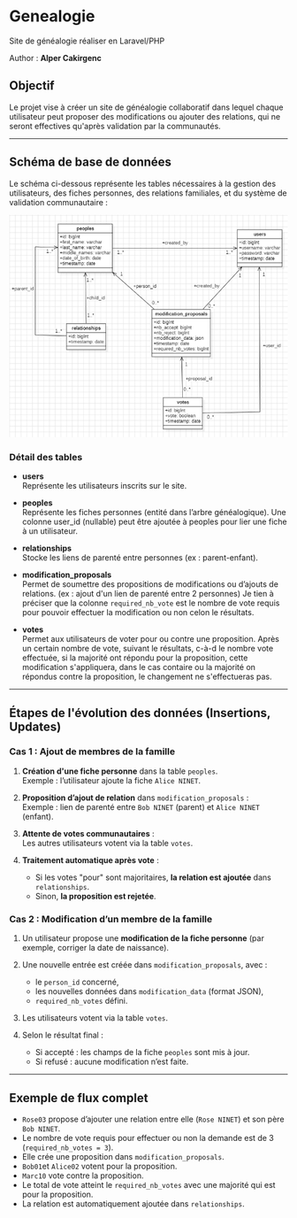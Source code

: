 # Genealogie
Site de généalogie réaliser en Laravel/PHP

Author : **Alper Cakirgenc**


## Objectif

Le projet vise à créer un site de généalogie collaboratif dans lequel chaque utilisateur peut proposer des modifications ou ajouter des relations, qui ne seront effectives qu'après validation par la communautés.

---

## Schéma de base de données

Le schéma ci-dessous représente les tables nécessaires à la gestion des utilisateurs, des fiches personnes, des relations familiales, et du système de validation communautaire :

![Schéma de la base de données](./genealogie-schema.png)

### Détail des tables

- **users**  
  Représente les utilisateurs inscrits sur le site.
  
- **peoples**  
  Représente les fiches personnes (entité dans l’arbre généalogique).
  Une colonne user_id (nullable) peut être ajoutée à peoples pour lier une fiche à un utilisateur.

- **relationships**  
  Stocke les liens de parenté entre personnes (ex : parent-enfant).
  
- **modification_proposals**  
  Permet de soumettre des propositions de modifications ou d’ajouts de relations.
  (ex : ajout d'un lien de parenté entre 2 personnes)
  Je tien à préciser que la colonne `required_nb_vote` est le nombre de vote requis pour pouvoir effectuer la modification ou non celon le résultats.

- **votes**  
  Permet aux utilisateurs de voter pour ou contre une proposition.
  Après un certain nombre de vote, suivant le résultats, c-à-d le nombre vote effectuée, si la majorité ont répondu pour la proposition, cette modification s'appliquera, dans le cas contaire ou la majorité on répondus contre la proposition, le changement ne s'effectueras pas.
---
## Étapes de l'évolution des données (Insertions, Updates)

### Cas 1 : Ajout de membres de la famille
1. **Création d'une fiche personne** dans la table `peoples`.  
   Exemple : l’utilisateur ajoute la fiche `Alice NINET`.

2. **Proposition d’ajout de relation** dans `modification_proposals` :  
   Exemple : lien de parenté entre `Bob NINET` (parent) et `Alice NINET` (enfant).

3. **Attente de votes communautaires** :  
   Les autres utilisateurs votent via la table `votes`.

4. **Traitement automatique après vote** :  
   - Si les votes "pour" sont majoritaires, **la relation est ajoutée** dans `relationships`.
   - Sinon, **la proposition est rejetée**.

### Cas 2 : Modification d’un membre de la famille

1. Un utilisateur propose une **modification de la fiche personne** (par exemple, corriger la date de naissance).

2. Une nouvelle entrée est créée dans `modification_proposals`, avec :
   - le `person_id` concerné,
   - les nouvelles données dans `modification_data` (format JSON),
   - `required_nb_votes` défini.

3. Les utilisateurs votent via la table `votes`.

4. Selon le résultat final :
   - Si accepté : les champs de la fiche `peoples` sont mis à jour.
   - Si refusé : aucune modification n’est faite.

---

## Exemple de flux complet

- `Rose03` propose d’ajouter une relation entre elle (`Rose NINET`) et son père `Bob NINET`.
- Le nombre de vote requis pour effectuer ou non la demande est de 3 (`required_nb_votes = 3`).
- Elle crée une proposition dans `modification_proposals`.
- `Bob01`et `Alice02` votent pour la proposition.
- `Marc10` vote contre la proposition.
- Le total de vote atteint le `required_nb_votes` avec une majorité qui est pour la proposition.
- La relation est automatiquement ajoutée dans `relationships`.
